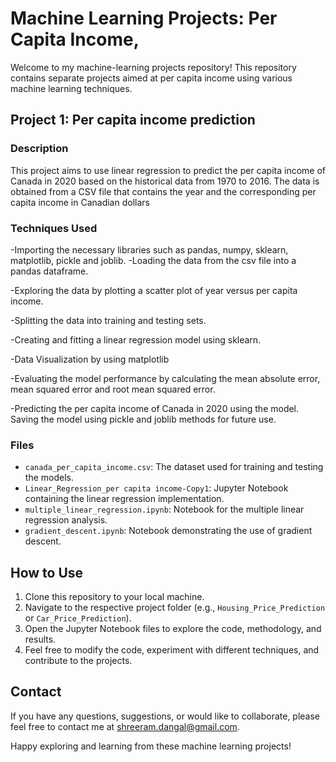# Machine Learning Projects: Per Capita Income, 

Welcome to my machine-learning projects repository! This repository contains separate projects aimed at per capita income using various machine learning techniques.

## Project 1: Per capita income prediction

### Description
This project aims to use linear regression to predict the per capita income of Canada in 2020 based on the historical data from 1970 to 2016. The data is obtained from a CSV file that contains the year and the corresponding per capita income in Canadian dollars

### Techniques Used
-Importing the necessary libraries such as pandas, numpy, sklearn, matplotlib, pickle and joblib.
-Loading the data from the csv file into a pandas dataframe.

-Exploring the data by plotting a scatter plot of year versus per capita income.

-Splitting the data into training and testing sets.

-Creating and fitting a linear regression model using sklearn.

-Data Visualization by using matplotlib

-Evaluating the model performance by calculating the mean absolute error, mean squared error and root mean squared error.

-Predicting the per capita income of Canada in 2020 using the model.
Saving the model using pickle and joblib methods for future use.

### Files
- `canada_per_capita_income.csv`: The dataset used for training and testing the models.
- `Linear_Regression_per capita income-Copy1`: Jupyter Notebook containing the linear regression implementation.
- `multiple_linear_regression.ipynb`: Notebook for the multiple linear regression analysis.
- `gradient_descent.ipynb`: Notebook demonstrating the use of gradient descent.



## How to Use
1. Clone this repository to your local machine.
2. Navigate to the respective project folder (e.g., `Housing_Price_Prediction` or `Car_Price_Prediction`).
3. Open the Jupyter Notebook files to explore the code, methodology, and results.
4. Feel free to modify the code, experiment with different techniques, and contribute to the projects.

## Contact
If you have any questions, suggestions, or would like to collaborate, please feel free to contact me at shreeram.dangal@gmail.com.

Happy exploring and learning from these machine learning projects!
